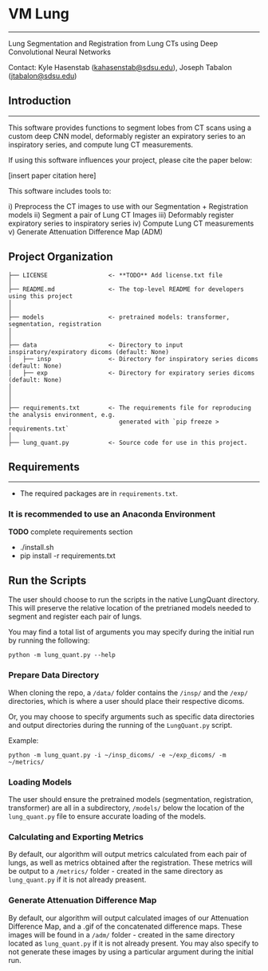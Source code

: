# VM Lung 

---

Lung Segmentation and Registration from Lung CTs using Deep Convolutional Neural Networks

Contact: Kyle Hasenstab (kahasenstab@sdsu.edu), Joseph Tabalon (jtabalon@sdsu.edu)

## Introduction 

---
 
This software provides functions to segment lobes from CT scans using a custom deep CNN model, deformably register an expiratory series to an inspiratory series, and compute lung CT measurements. 

If using this software influences your project, please cite the paper below:

[insert paper citation here]

This software includes tools to:

i) Preprocess the CT images to use with our Segmentation + Registration models
ii) Segment a pair of Lung CT Images
iii) Deformably register expiratory series to inspiratory series 
iv) Compute Lung CT measurements
v) Generate Attenuation Difference Map (ADM)


## Project Organization
```
├── LICENSE                 <- **TODO** Add license.txt file
│
├── README.md               <- The top-level README for developers using this project
│
│
├── models                  <- pretrained models: transformer, segmentation, registration
│
│
├── data                    <- Directory to input inspiratory/expiratory dicoms (default: None)
│   ├── insp                <- Directory for inspiratory series dicoms (default: None)
│   ├── exp         	    <- Directory for expiratory series dicoms (default: None)
│
│
│
├── requirements.txt        <- The requirements file for reproducing the analysis environment, e.g.
│                         	   generated with `pip freeze > requirements.txt`
│
├── lung_quant.py           <- Source code for use in this project.
```


## Requirements




---




- The required packages are in `requirements.txt`.


### It is recommended to use an Anaconda Environment
**TODO** complete requirements section
- ./install.sh
- pip install -r requirements.txt

## Run the Scripts

The user should choose to run the scripts in the native LungQuant directory. This will preserve the relative location of the pretrianed models needed to segment and register each pair of lungs.

You may find a total list of arguments you may specify during the initial run by running the following:

`python -m lung_quant.py --help`

### Prepare Data Directory
When cloning the repo, a `/data/` folder contains the `/insp/` and the `/exp/` directories, which is where a user should place their respective dicoms. 

Or, you may choose to specify arguments such as specific data directories and output directories during the running of the `LungQuant.py` script.

Example:

`python -m lung_quant.py -i ~/insp_dicoms/ -e ~/exp_dicoms/ -m ~/metrics/`

### Loading Models

The user should ensure the pretrained models (segmentation, registration, transformer) are all in a subdirectory, `/models/` below the location of the `lung_quant.py` file to ensure accurate loading of the models.

### Calculating and Exporting Metrics

By default, our algorithm will output metrics calculated from each pair of lungs, as well as metrics obtained after the registration. These metrics will be output to a `/metrics/` folder - created in the same directory as `lung_quant.py` if it is not already preasent. 

### Generate Attenuation Difference Map

By default, our algorithm will output calculated images of our Attenuation Difference Map, and a .gif of the concatenated difference maps. These images
will be found in a `/adm/` folder - created in the same directory located as `lung_quant.py` if it is not already present. You may also specify to not
generate these images by using a particular argument during the initial run.

